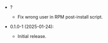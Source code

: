 - ?
    + Fix wrong user in RPM post-install script.

- 0.1.0-1 (2025-01-24):
    + Initial release.
